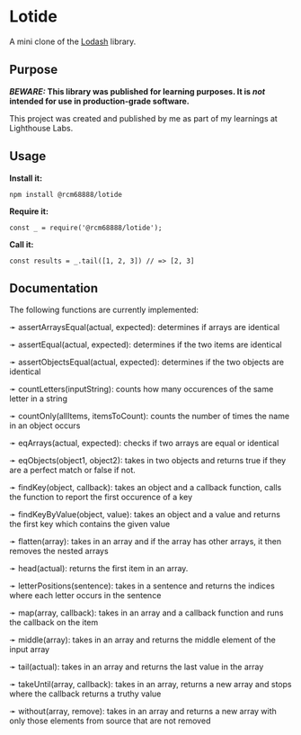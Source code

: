 # Lotide

A mini clone of the [Lodash](https://lodash.com) library.

## Purpose

**_BEWARE:_ This library was published for learning purposes. It is _not_ intended for use in production-grade software.**

This project was created and published by me as part of my learnings at Lighthouse Labs. 

## Usage

**Install it:**

`npm install @rcm68888/lotide`

**Require it:**

`const _ = require('@rcm68888/lotide');`

**Call it:**

`const results = _.tail([1, 2, 3]) // => [2, 3]`

## Documentation

The following functions are currently implemented:

➛ assertArraysEqual(actual, expected): determines if arrays are identical

➛ assertEqual(actual, expected): determines if the two items are identical

➛ assertObjectsEqual(actual, expected): determines if the two objects are identical

➛ countLetters(inputString): counts how many occurences of the same letter in a string

➛ countOnly(allItems, itemsToCount): counts the number of times the name in an object occurs

➛ eqArrays(actual, expected): checks if two arrays are equal or identical

➛ eqObjects(object1, object2): takes in two objects and returns true if they are a perfect match or false if not.

➛ findKey(object, callback): takes an object and a callback function, calls the function to report the first occurence of a key

➛ findKeyByValue(object, value): takes an object and a value and returns the first key which contains the given value

➛ flatten(array): takes in an array and if the array has other arrays, it then removes the nested arrays

➛ head(actual): returns the first item in an array.

➛ letterPositions(sentence): takes in a sentence and returns the indices where each letter occurs in the sentence

➛ map(array, callback): takes in an array and a callback function and runs the callback on the item

➛ middle(array): takes in an array and returns the middle element of the input array

➛ tail(actual): takes in an array and returns the last value in the array

➛ takeUntil(array, callback): takes in an array, returns a new array and stops where the callback returns a truthy value

➛ without(array, remove): takes in an array and returns a new array with only those elements from source that are not removed